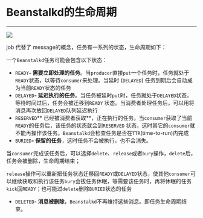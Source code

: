 # Beanstalkd的生命周期

---

![](https://cdn.itbilu.com/beanstalkd-job-status.png)

job 代替了 message的概念，任务有一系列的状态，生命周期如下：

一个`Beanstalkd`任务可能会包含以下状态：

* `READY`**- 需要立即处理的任务**。当`producer`直接`put`一个任务时，任务就处于`READY`状态，以等待`consumer`来处理。当延时 \(`DELAYED`\) 任务到期后会自动成为当前`READY`状态的任务
* `DELAYED`**- 延迟执行的任务**。当任务被延时`put`时，任务就处于`DELAYED`状态。等待时间过后，任务会被迁移到`READY`
  状态。当消费者处理任务后，可以用将消息再次放回`DELAYED`队列延迟执行
* `RESERVED`** 已经被消费者获取**，正在执行的任务。当`consumer`获取了当前`READY`的任务后，该任务的状态就会到`RESERVED`
  状态，这时其它的`consumer`就不能再操作该任务。`Beanstalkd`会检查任务是否在`TTR`\(time-to-run\)内完成
* `BURIED`**- 保留的任务**，这时任务不会被执行，也不会消失。

当`consumer`完成该任务后，可以选择`delete`、`release`或者`bury`操作，`delete`后，任务会被删除，生命周期结束；

`release`操作可以重新把任务状态迁移回`READY`或`DELAYED`状态，使其他`consumer`可以继续获取和执行该任务`bury`会拔任务休眠，等需要该任务时，再将休眠的任务`kick`回`READY`；也可能过`delete`删除`BURIED`状态的任务

* `DELETED`**- 消息被删除**，`Beanstalkd`不再维持这些消息。即任务生命周期结束。



